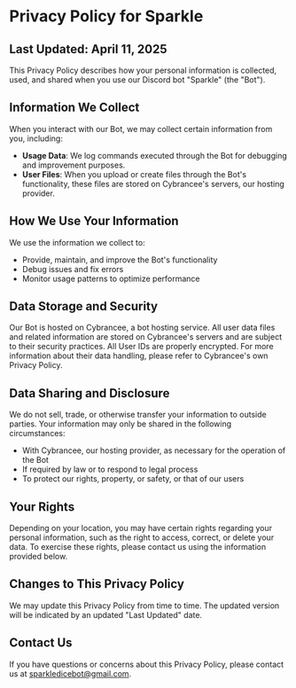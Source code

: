 # Privacy Policy for Sparkle

## Last Updated: April 11, 2025

This Privacy Policy describes how your personal information is collected, used, and shared when you use our Discord bot "Sparkle" (the "Bot").

## Information We Collect

When you interact with our Bot, we may collect certain information from you, including:

- **Usage Data**: We log commands executed through the Bot for debugging and improvement purposes.
- **User Files**: When you upload or create files through the Bot's functionality, these files are stored on Cybrancee's servers, our hosting provider.

## How We Use Your Information

We use the information we collect to:

- Provide, maintain, and improve the Bot's functionality
- Debug issues and fix errors
- Monitor usage patterns to optimize performance

## Data Storage and Security

Our Bot is hosted on Cybrancee, a bot hosting service. All user data files and related information are stored on Cybrancee's servers and are subject to their security practices. All User IDs are properly encrypted. For more information about their data handling, please refer to Cybrancee's own Privacy Policy.

## Data Sharing and Disclosure

We do not sell, trade, or otherwise transfer your information to outside parties. Your information may only be shared in the following circumstances:

- With Cybrancee, our hosting provider, as necessary for the operation of the Bot
- If required by law or to respond to legal process
- To protect our rights, property, or safety, or that of our users

## Your Rights

Depending on your location, you may have certain rights regarding your personal information, such as the right to access, correct, or delete your data. To exercise these rights, please contact us using the information provided below.

## Changes to This Privacy Policy

We may update this Privacy Policy from time to time. The updated version will be indicated by an updated "Last Updated" date.

## Contact Us

If you have questions or concerns about this Privacy Policy, please contact us at sparkledicebot@gmail.com.
